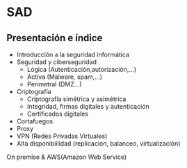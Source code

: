 # SAD
## Presentación e índice
* Introducción a la seguridad informática
* Seguridad y ciberseguridad
    + Lógica (Autenticación,autorización,...)
    + Activa (Malware, spam,...)
    + Perimetral (DMZ...)
* Criptografía
    + Criptografía simétrica y asimétrica
    + Integridad, firmas digitales y autenticación
    + Certificados digitales
* Cortafuegos
* Proxy
* VPN (Redes Privadas Virtuales)
* Alta disponibiilidad (replicación, balanceo, virtualización)

On premise & AWS(Amazon Web Service)
